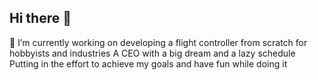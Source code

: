 ## Hi there 👋
🔭 I’m currently working on developing a flight controller from scratch for hobbyists and industries
A CEO with a big dream and a lazy schedule
Putting in the effort to achieve my goals and have fun while doing it


<!--
**Geomorph2-0/Geomorph2-0** is a ✨ _special_ ✨ repository because its `README.md` (this file) appears on your GitHub profile.

Here are some ideas to get you started:

- 🔭 I’m currently working on ...
- 🌱 I’m currently learning ...
- 👯 I’m looking to collaborate on ...
- 🤔 I’m looking for help with ...
- 💬 Ask me about ...
- 📫 How to reach me: ...
- 😄 Pronouns: ...
- ⚡ Fun fact: ...
-->
